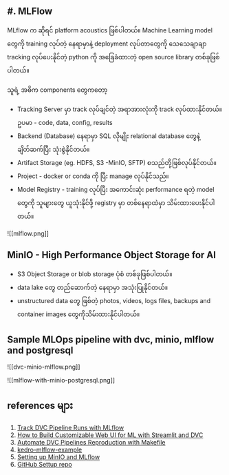   #. MLFlow
---------
MLflow က ဆိုရင် platform acoustics ဖြစ်ပါတယ်။ Machine Learning model တွေကို training လုပ်တဲ့ နေရာမှာနဲ့ deployment လုပ်တာတွေကို သေသေချာချာ tracking လုပ်ပေးနိုင်တဲ့ python ကို အခြေခံထားတဲ့ open source library တစ်ခုဖြစ်ပါတယ်။

သူရဲ့ အဓိက components တွေကတော့
 - Tracking Server မှာ track လုပ်ချင်တဲ့ အရာအားလုံးကို track လုပ်ထားနိုင်တယ်။ ဥပမာ - code, data, config, results
 - Backend (Database) နေရာမှာ SQL လိုမျိုး relational database တွေနဲ့ ချိတ်ဆက်ပြီး သုံးစွဲနိုင်တယ်။
 - Artifact Storage (eg. HDFS, S3 -MinIO, SFTP) စသည်တို့ဖြစ်လုပ်နိုင်တယ်။
 - Project - docker or conda ကို ပြီး manage လုပ်နိုင်သည်။
 - Model Registry - training လုပ်ပြီး အကောင်းဆုံး performance ရတဲ့ model တွေကို သူများတွေ ယူသုံးနိုင်ဖို့ registry မှာ တစ်နေရာထဲမှာ သိမ်းထားပေးနိုင်ပါတယ်။

![[mlflow.png]]

MinIO - High Performance Object Storage for AI
-----
- S3 Object Storage or blob  storage ပုံစံ တစ်ခုဖြစ်ပါတယ်။
- data lake တွေ တည်ဆောက်တဲ့ နေရာမှာ အသုံးပြုနိုင်တယ်။
- unstructured data တွေ ဖြစ်တဲ့ photos, videos, logs files, backups and container images တွေကိုသိမ်းထားနိုင်ပါတယ်။

Sample MLOps pipeline with dvc, minio, mlflow and postgresql
----


![[dvc-minio-mlflow.png]]


![[mlflow-with-minio-postgresql.png]]


references များ 
-----

1. [Track DVC Pipeline Runs with MLflow](https://www.sicara.fr/blog-technique/dvc-pipeline-runs-mlflow)
2. [How to Build Customizable Web UI for ML with Streamlit and DVC](https://www.sicara.fr/blog-technique/dvc-streamlit-webui-ml)
3. [Automate DVC Pipelines Reproduction with Makefile](https://www.sicara.fr/blog-technique/automate-dvc-pipelines-reproduction-with-makefile)
4. [kedro-mlflow-example](https://github.com/tgoldenberg/kedro-mlflow-example)
5. [Setting up MinIO and MLflow](https://blog.min.io/setting-up-a-development-machine-with-mlflow-and-minio/)
6. [GitHub Settup repo](https://github.com/alexsnow348/mlflow-dvc-postgres-minio)

